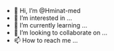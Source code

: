 - 👋 Hi, I’m @Hminat-med
- 👀 I’m interested in ...
- 🌱 I’m currently learning ...
- 💞️ I’m looking to collaborate on ...
- 📫 How to reach me ...

<!---
Hminat-med/Hminat-med is a ✨ special ✨ repository because its `README.md` (this file) appears on your GitHub profile.
You can click the Preview link to take a look at your changes.
--->
